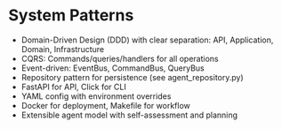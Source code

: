 # System Patterns

- Domain-Driven Design (DDD) with clear separation: API, Application, Domain, Infrastructure
- CQRS: Commands/queries/handlers for all operations
- Event-driven: EventBus, CommandBus, QueryBus
- Repository pattern for persistence (see agent_repository.py)
- FastAPI for API, Click for CLI
- YAML config with environment overrides
- Docker for deployment, Makefile for workflow
- Extensible agent model with self-assessment and planning 